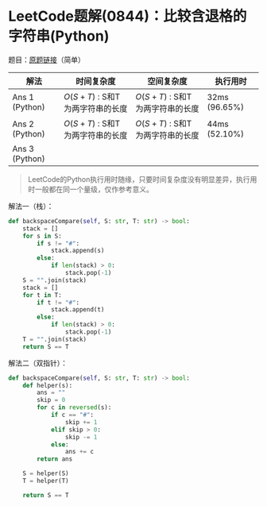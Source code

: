 # LeetCode题解(0844)：比较含退格的字符串(Python)

题目：[原题链接](https://leetcode-cn.com/problems/backspace-string-compare/)（简单）

| 解法           | 时间复杂度                      | 空间复杂度                      | 执行用时      |
| -------------- | ------------------------------- | ------------------------------- | ------------- |
| Ans 1 (Python) | $O(S+T)$ : S和T为两字符串的长度 | $O(S+T)$ : S和T为两字符串的长度 | 32ms (96.65%) |
| Ans 2 (Python) | $O(S+T)$ : S和T为两字符串的长度 | $O(S+T)$ : S和T为两字符串的长度 | 44ms (52.10%) |
| Ans 3 (Python) |                                 |                                 |               |

>  LeetCode的Python执行用时随缘，只要时间复杂度没有明显差异，执行用时一般都在同一个量级，仅作参考意义。

解法一（栈）：

```python
def backspaceCompare(self, S: str, T: str) -> bool:
    stack = []
    for s in S:
        if s != "#":
            stack.append(s)
        else:
            if len(stack) > 0:
                stack.pop(-1)
    S = "".join(stack)
    stack = []
    for t in T:
        if t != "#":
            stack.append(t)
        else:
            if len(stack) > 0:
                stack.pop(-1)
    T = "".join(stack)
    return S == T
```

解法二（双指针）：

```python
def backspaceCompare(self, S: str, T: str) -> bool:
    def helper(s):
        ans = ""
        skip = 0
        for c in reversed(s):
            if c == "#":
                skip += 1
            elif skip > 0:
                skip -= 1
            else:
                ans += c
        return ans

    S = helper(S)
    T = helper(T)

    return S == T
```